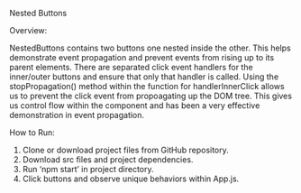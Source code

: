 Nested Buttons

Overview:

NestedButtons contains two buttons one nested inside the other. This helps demonstrate event propagation and prevent events from rising up to its parent elements. There are separated click event handlers for the inner/outer buttons and ensure that only that handler is called. Using the stopPropagation() method within the function for handlerInnerClick allows us to prevent the click event from propoagating up the DOM tree. This gives us control flow within the component and has been a very effective demonstration in event propagation. 

How to Run: 

1.	Clone or download project files from GitHub repository.
2.	Download src files and project dependencies.
3.	Run ‘npm start’ in project directory. 
4.	Click buttons and observe unique behaviors within App.js.
